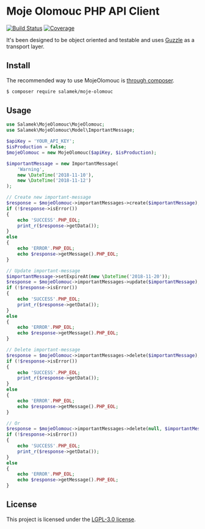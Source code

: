 # Moje Olomouc PHP API Client

[![Build Status](https://secure.travis-ci.org/Salamek/moje-olomouc.png?branch=master)](https://travis-ci.org/Salamek/moje-olomouc)
[![Coverage](https://codecov.io/gh/Salamek/moje-olomouc/branch/master/graph/badge.svg)](https://codecov.io/gh/Salamek/moje-olomouc)

It's been designed to be object oriented and testable and uses [Guzzle](http://guzzlephp.org) as a
transport layer.

## Install

The recommended way to use MojeOlomouc is [through composer](http://getcomposer.org).

```sh
$ composer require salamek/moje-olomouc
```

## Usage

```php
use Salamek\MojeOlomouc\MojeOlomouc;
use Salamek\MojeOlomouc\Model\ImportantMessage;

$apiKey = 'YOUR_API_KEY';
$isProduction = false;
$mojeOlomouc = new MojeOlomouc($apiKey, $isProduction);

$importantMessage = new ImportantMessage(
    'Warning',
    new \DateTime('2018-11-10'),
    new \DateTime('2018-11-12')
);

// Create new important-message
$response = $mojeOlomouc->importantMessages->create($importantMessage);
if (!$response->isError())
{
    echo 'SUCCESS'.PHP_EOL;
    print_r($response->getData());
}
else
{
    echo 'ERROR'.PHP_EOL;
    echo $response->getMessage().PHP_EOL;
}

// Update important-message
$importantMessage->setExpireAt(new \DateTime('2018-11-20'));
$response = $mojeOlomouc->importantMessages->update($importantMessage);
if (!$response->isError())
{
    echo 'SUCCESS'.PHP_EOL;
    print_r($response->getData());
}
else
{
    echo 'ERROR'.PHP_EOL;
    echo $response->getMessage().PHP_EOL;
}

// Delete important-message
$response = $mojeOlomouc->importantMessages->delete($importantMessage);
if (!$response->isError())
{
    echo 'SUCCESS'.PHP_EOL;
    print_r($response->getData());
}
else
{
    echo 'ERROR'.PHP_EOL;
    echo $response->getMessage().PHP_EOL;
}

// Or
$response = $mojeOlomouc->importantMessages->delete(null, $importantMessage->getId());
if (!$response->isError())
{
    echo 'SUCCESS'.PHP_EOL;
    print_r($response->getData());
}
else
{
    echo 'ERROR'.PHP_EOL;
    echo $response->getMessage().PHP_EOL;
}

```

## License

This project is licensed under the [LGPL-3.0 license](https://opensource.org/licenses/LGPL-3.0).




